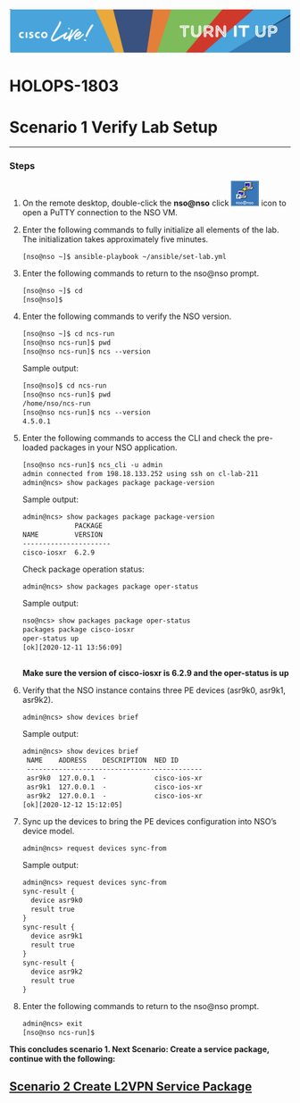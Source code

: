 ![](./media/media/image2.png)

HOLOPS-1803
===========

# Scenario 1 Verify Lab Setup
----------------


        

### Steps 

1. On the remote desktop, double-click the **nso@nso** click ![](./media/media/putty.png) icon to open a PuTTY connection to the NSO VM.
2. Enter the following commands to fully initialize all elements of the lab. The initialization takes approximately five minutes.


    ```
    [nso@nso ~]$ ansible-playbook ~/ansible/set-lab.yml
    ```
3. Enter the following commands to return to the nso@nso prompt.

    ```
    [nso@nso ~]$ cd
    [nso@nso]$ 
    ```

1.  Enter the following commands to verify the NSO version.

    ```
    [nso@nso ~]$ cd ncs-run
    [nso@nso ncs-run]$ pwd
    [nso@nso ncs-run]$ ncs --version
    ```
    Sample output:
    
    ```
    [nso@nso]$ cd ncs-run
    [nso@nso ncs-run]$ pwd
    /home/nso/ncs-run
    [nso@nso ncs-run]$ ncs --version
    4.5.0.1
    ```
 

1.  Enter the following commands to access the CLI and check the pre-loaded packages in your NSO application.
    
    ```
    [nso@nso ncs-run]$ ncs_cli -u admin
    admin connected from 198.18.133.252 using ssh on cl-lab-211
    admin@ncs> show packages package package-version
    ```
    Sample output:
    
    ```
    admin@ncs> show packages package package-version
                 PACKAGE
    NAME         VERSION
    ----------------------
    cisco-iosxr  6.2.9    
    ```
    
    Check package operation status:
    
    ```
    admin@ncs> show packages package oper-status
    ```
    
    Sample output:
    
    ```
    nso@ncs> show packages package oper-status
    packages package cisco-iosxr
    oper-status up
    [ok][2020-12-11 13:56:09]
  
    ```
    
    **Make sure the version of cisco-iosxr is 6.2.9 and the
    oper-status is up**

1.  Verify that the NSO instance contains three PE devices (asr9k0, asr9k1, asr9k2).

    ```
    admin@ncs> show devices brief
    ```
    Sample output:
    
    ```
    admin@ncs> show devices brief
	 NAME    ADDRESS    DESCRIPTION  NED ID
	 --------------------------------------------
	 asr9k0  127.0.0.1  -            cisco-ios-xr
	 asr9k1  127.0.0.1  -            cisco-ios-xr
	 asr9k2  127.0.0.1  -            cisco-ios-xr
    [ok][2020-12-12 15:12:05]

    ```

1.  Sync up the devices to bring the PE devices configuration into NSO’s
    device model.

     ```
     admin@ncs> request devices sync-from
     ```

     Sample output:
     
      ```
     admin@ncs> request devices sync-from
     sync-result {
    	device asr9k0
    	result true
	  }
	  sync-result {
    	device asr9k1
    	result true
     }
     sync-result {
    	device asr9k2
    	result true
	  }

     ```
     
2. Enter the following commands to return to the nso@nso prompt.

   ```
   admin@ncs> exit
   [nso@nso ncs-run]$
   ```

**This concludes scenario 1. Next Scenario: Create a service package, continue with the following:**

 [Scenario 2 Create L2VPN Service Package](https://github.com/weiganghuang/HOLOPS-1803/blob/master/task1.md)
------

  

